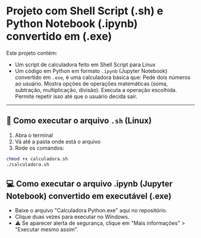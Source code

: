 # Projeto com Shell Script (.sh) e Python Notebook (.ipynb) convertido em (.exe)

Este projeto contém:
- Um script de calculadora feito em Shell Script para Linux
- Um código em Python em formato `.ipynb` (Jupyter Notebook) convertido em `.exe`, é uma calculadora básica que:
   Pede dois números ao usuário.
   Mostra opções de operações matemáticas (soma, subtração, multiplicação, divisão).
   Executa a operação escolhida.
   Permite repetir isso até que o usuário decida sair.


---

## 🐧 Como executar o arquivo `.sh` (Linux)

1. Abra o terminal  
2. Vá até a pasta onde está o arquivo  
3. Rode os comandos:

```bash
chmod +x calculadora.sh
./calculadora.sh

```

## 💻 Como executar o arquivo .ipynb (Jupyter Notebook) convertido em executável (.exe)

- Baixe o arquivo "Calculadora Python.exe" aqui no repositório.
- Clique duas vezes para executar no Windows.
- ⚠️ Se aparecer alerta de segurança, clique em "Mais informações" > "Executar mesmo assim".





